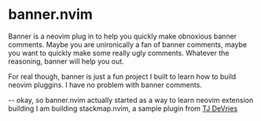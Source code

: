# banner.nvim

Banner is a neovim plug in to help you quickly make obnoxious banner comments. 
Maybe you are unironically a fan of banner comments, maybe you want to quickly 
make some really ugly comments.  Whatever the reasoning, banner will help you out.

For real though, banner is just a fun project I built to learn how to build 
neovim pluggins.  I have no problem with banner comments. 


-- okay, so banner.nvim actually started as a way to learn neovim extension building
I am building stackmap.nvim, a sample plugin from [TJ DeVries](https://github.com/tjdevries)

